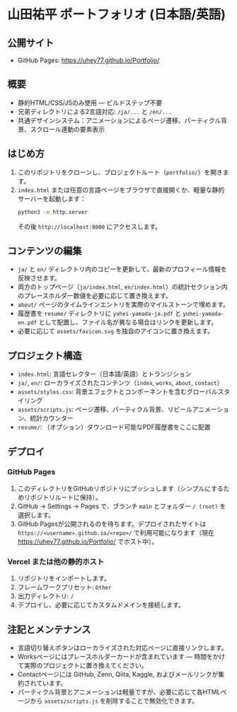 # 山田祐平 ポートフォリオ (日本語/英語)

## 公開サイト
- GitHub Pages: https://uhey77.github.io/Portfolio/

## 概要
- 静的HTML/CSS/JSのみ使用 — ビルドステップ不要
- 兄弟ディレクトリによる2言語対応: `/ja/...` と `/en/...`
- 共通デザインシステム：アニメーションによるページ遷移、パーティクル背景、スクロール連動の要素表示

## はじめ方
1. このリポジトリをクローンし、プロジェクトルート（`portfolio/`）を開きます。
2. `index.html` または任意の言語ページをブラウザで直接開くか、軽量な静的サーバーを起動します：
   ```bash
   python3 -m http.server
   ```
   その後 `http://localhost:8000` にアクセスします。

## コンテンツの編集
- `ja/` と `en/` ディレクトリ内のコピーを更新して、最新のプロフィール情報を反映させます。
- 両方のトップページ（`ja/index.html`, `en/index.html`）の統計セクション内のプレースホルダー数値を必要に応じて置き換えます。
- `about/` ページのタイムラインエントリを実際のマイルストーンで埋めます。
- 履歴書を `resume/` ディレクトリに `yuhei-yamada-ja.pdf` と `yuhei-yamada-en.pdf` として配置し、ファイル名が異なる場合はリンクを更新します。
- 必要に応じて `assets/favicon.svg` を独自のアイコンに置き換えます。

## プロジェクト構造
- `index.html`: 言語セレクター（日本語/英語）とトランジション
- `ja/`, `en/`: ローカライズされたコンテンツ（`index`, `works`, `about`, `contact`）
- `assets/styles.css`: 背景エフェクトとコンポーネントを含むグローバルスタイリング
- `assets/scripts.js`: ページ遷移、パーティクル背景、リビールアニメーション、統計カウンター
- `resume/`: （オプション）ダウンロード可能なPDF履歴書をここに配置

## デプロイ
### GitHub Pages
1. このディレクトリをGitHubリポジトリにプッシュします（シンプルにするためリポジトリルートに保持）。
2. GitHub → Settings → Pages で、ブランチ `main` とフォルダー `/ (root)` を選択します。
3. GitHub Pagesが公開されるのを待ちます。デプロイされたサイトは `https://<username>.github.io/<repo>/` で利用可能になります（現在 https://uhey77.github.io/Portfolio/ でホスト中）。

### Vercel または他の静的ホスト
1. リポジトリをインポートします。
2. フレームワークプリセット: `Other`
3. 出力ディレクトリ: `/`
4. デプロイし、必要に応じてカスタムドメインを接続します。

## 注記とメンテナンス
- 言語切り替えボタンはローカライズされた対応ページに直接リンクします。
- Worksページにはプレースホルダーカードが含まれています — 時間をかけて実際のプロジェクトに置き換えてください。
- Contactページには GitHub, Zenn, Qiita, Kaggle, およびメールリンクが集約されています。
- パーティクル背景とアニメーションは軽量ですが、必要に応じて各HTMLページから `assets/scripts.js` を削除することで無効化できます。
